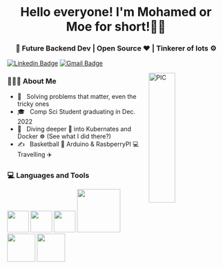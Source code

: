 <h1 align="center">Hello everyone! I'm Mohamed or Moe for short!👋👋 </h1>
<h3 align="center">🚀 Future Backend Dev | Open Source ♥ | Tinkerer of lots ⚙️</h3>
<div>
  
  [![Linkedin Badge](https://img.shields.io/badge/-alyeldinshahin-blue?style=flat-square&logo=Linkedin&logoColor=white&link=https://www.linkedin.com/in/mohamed-kaid-moe1996/)](https://www.linkedin.com/in/alyeldin-shahin/)   [![Gmail Badge](https://img.shields.io/badge/-mk.mohamedkaid@gmail.com-c14438?style=flat-square&logo=Gmail&logoColor=white&link=mailto:mk.mohamedkaid@gmail.com)](mailto:mk.mohamedkaid@gmail.com)

  
<img width = "35%" align="right" alt="PIC" height="300px" src="https://media2.giphy.com/media/UoLt6Tm8wlSnWGfSFs/giphy.gif?cid=ecf05e473dpj5g6pub88i7qbkyryr19blybgxlprx1m66ld6&rid=giphy.gif&ct=s" />
  
  
  
  
  
<div align="left"> 
  <h3> 👨🏻‍💻 About Me </h3>

  - 🚀 &nbsp; Solving problems that matter, even the tricky ones
  - 🎓 &nbsp; Comp Sci Student graduating in Dec. 2022
  - 📝 &nbsp; Diving deeper 🤿 into Kubernates and Docker ☸ (See what I did there?)
  - ✍️ &nbsp; Basketball 🏀 Arduino & RasbperryPI 💻 Travelling ✈️
</div> 
</div>

<div>
  <h3> 💻 Languages and Tools </h3>
  <p>
   <img src="https://i.giphy.com/media/LMt9638dO8dftAjtco/200.webp"   width="50">
    <img src="https://i.giphy.com/media/IdyAQJVN2kVPNUrojM/200.webp" width="50">
    <img src="https://media3.giphy.com/media/kdFc8fubgS31b8DsVu/giphy.webp" width="50">
    <img src="https://media.giphy.com/media/kH1DBkPNyZPOk0BxrM/giphy.gif" width="100">
    <img src="https://brandslogos.com/wp-content/uploads/images/large/java-logo-1.png" width="65">
    <img src ="https://upload.wikimedia.org/wikipedia/commons/0/00/Kubernetes_%28container_engine%29.png" width = "65">
  <p>
</div> 

